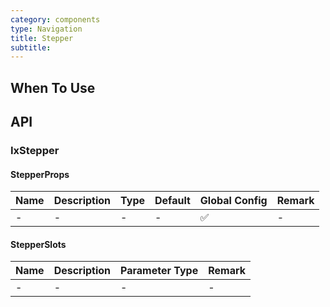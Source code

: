 ```yaml
---
category: components
type: Navigation
title: Stepper
subtitle:
---
```




## When To Use

## API

### IxStepper

#### StepperProps

| Name | Description | Type | Default | Global Config | Remark |
| --- | --- | --- | --- | --- | --- |
| - | - | - | - | ✅ | - |

#### StepperSlots

| Name | Description | Parameter Type | Remark |
| --- | --- | --- | --- |
| - | - | - | - |
